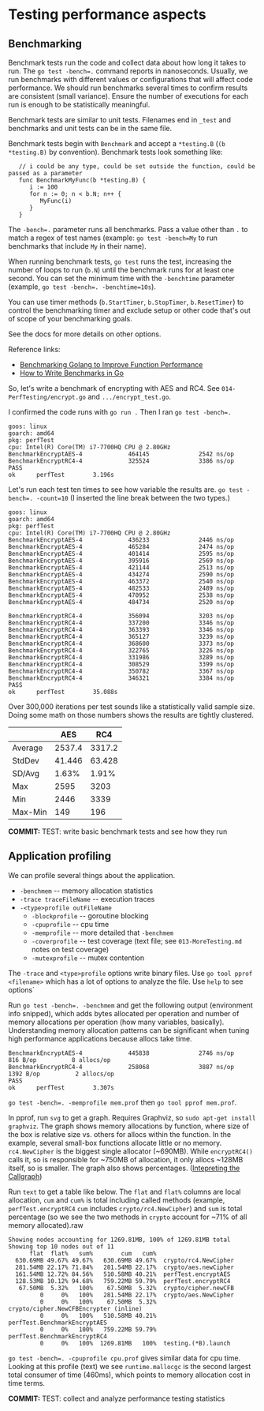# Testing performance aspects

## Benchmarking

Benchmark tests run the code and collect data about how long it takes to run. The `go test -bench=.` command reports in nanoseconds. Usually, we run benchmarks with different values or configurations that will affect code performance. We should run benchmarks several times to confirm results are consistent (small variance). Ensure the number of executions for each run is enough to be statistically meaningful.

Benchmark tests are similar to unit tests. Filenames end in `_test` and benchmarks and unit tests can be in the same file.

Benchmark tests begin with `Benchmark` and accept a `*testing.B` (`(b *testing.B)` by convention). Benchmark tests look something like:

```golang
   // i could be any type, could be set outside the function, could be passed as a parameter
   func BenchmarkMyFunc(b *testing.B) {
      i := 100
      for n := 0; n < b.N; n++ {
         MyFunc(i)
      }
   }
```

The `-bench=.` parameter runs all benchmarks. Pass a value other than `.` to match a regex of test names (example: `go test -bench=My` to run benchmarks that include `My` in their name).

When running benchmark tests, `go test` runs the test, increasing the number of loops to run (`b.N`) until the benchmark runs for at least one second. You can set the minimum time with the `-benchtime` parameter (example, `go test -bench=. -benchtime=10s`).

You can use timer methods (`b.StartTimer`, `b.StopTimer`, `b.ResetTimer`) to control the benchmarking timer and exclude setup or other code that's out of scope of your benchmarking goals.

See the docs for more details on other options.

Reference links:

* [Benchmarking Golang to Improve Function Performance](https://blog.logrocket.com/benchmarking-golang-improve-function-performance/)
* [How to Write Benchmarks in Go](https://dave.cheney.net/2013/06/30/how-to-write-benchmarks-in-go)

So, let's write a benchmark of encrypting with AES and RC4. See `014-PerfTesting/encrypt.go` and `.../encrypt_test.go`.

I confirmed the code runs with `go run .` Then I ran `go test -bench=.`

```
goos: linux
goarch: amd64
pkg: perfTest
cpu: Intel(R) Core(TM) i7-7700HQ CPU @ 2.80GHz
BenchmarkEncryptAES-4             464145              2542 ns/op
BenchmarkEncryptRC4-4             325524              3386 ns/op
PASS
ok      perfTest        3.196s
```

Let's run each test ten times to see how variable the results are. `go test -bench=. -count=10` (I inserted the line break between the two types.)

```
goos: linux
goarch: amd64
pkg: perfTest
cpu: Intel(R) Core(TM) i7-7700HQ CPU @ 2.80GHz
BenchmarkEncryptAES-4             436233              2446 ns/op
BenchmarkEncryptAES-4             465284              2474 ns/op
BenchmarkEncryptAES-4             401414              2595 ns/op
BenchmarkEncryptAES-4             395916              2569 ns/op
BenchmarkEncryptAES-4             421144              2513 ns/op
BenchmarkEncryptAES-4             434274              2590 ns/op
BenchmarkEncryptAES-4             463372              2540 ns/op
BenchmarkEncryptAES-4             482533              2489 ns/op
BenchmarkEncryptAES-4             470952              2538 ns/op
BenchmarkEncryptAES-4             484734              2520 ns/op

BenchmarkEncryptRC4-4             356094              3203 ns/op
BenchmarkEncryptRC4-4             337200              3346 ns/op
BenchmarkEncryptRC4-4             363393              3346 ns/op
BenchmarkEncryptRC4-4             365127              3239 ns/op
BenchmarkEncryptRC4-4             368600              3373 ns/op
BenchmarkEncryptRC4-4             322765              3226 ns/op
BenchmarkEncryptRC4-4             331986              3289 ns/op
BenchmarkEncryptRC4-4             308529              3399 ns/op
BenchmarkEncryptRC4-4             350782              3367 ns/op
BenchmarkEncryptRC4-4             346321              3384 ns/op
PASS
ok      perfTest        35.088s
```

Over 300,000 iterations per test sounds like a statistically valid sample size. Doing some math on those numbers shows the results are tightly clustered.

|         | AES    | RC4    |
| ------- | ------ | ------ |
| Average | 2537.4 | 3317.2 |
| StdDev  | 41.446 | 63.428 |
| SD/Avg  | 1.63%  | 1.91%  |
| Max     | 2595   | 3203   |
| Min     | 2446   | 3339   |
| Max-Min |  149   |  196   |

**COMMIT:** TEST: write basic benchmark tests and see how they run

## Application profiling

We can profile several things about the application.

* `-benchmem` -- memory allocation statistics
* `-trace traceFileName` -- execution traces
* `-<type>profile outFileName`
  * `-blockprofile` -- goroutine blocking
  * `-cpuprofile` -- cpu time
  * `-memprofile` -- more detailed that `-benchmem`
  * `-coverprofile` -- test coverage (text file; see `013-MoreTesting.md` notes on test coverage)
  * `-mutexprofile` -- mutex contention

The `-trace` and `<type>profile` options write binary files. Use `go tool pprof <filename>` which has a lot of options to analyze the file. Use `help` to see options`

Run `go test -bench=. -benchmem` and get the following output (environment info snipped), which adds bytes allocated per operation and number of memory allocations per operation (how many variables, basically). Understanding memory allocation patterns can be significant when tuning high performance applications because allocs take time.

```
BenchmarkEncryptAES-4             445838              2746 ns/op             816 B/op          8 allocs/op
BenchmarkEncryptRC4-4             258068              3887 ns/op            1392 B/op          2 allocs/op
PASS
ok      perfTest        3.307s
```

`go test -bench=. -memprofile mem.prof` then `go tool pprof mem.prof`.

In pprof, run `svg` to get a graph. Requires Graphviz, so `sudo apt-get install graphviz`. The graph shows memory allocations by function, where size of the box is relative size vs. others for allocs within the function. In the example, several small-box functions allocate little or no memory. `rc4.NewCipher` is the biggest single allocator (~690MB). While `encryptRC4()` calls it, so is responsible for ~750MB of allocation, it only allocs ~128MB itself, so is smaller. The graph also shows percentages. ([Intepreting the Callgraph](https://github.com/google/pprof/blob/main/doc/README.md#interpreting-the-callgraph))

Run `text` to get a table like below. The `flat` and `flat%` columns are local allocation, `cum` and `cum%` is total including called methods (example, `perfTest.encryptRC4` `cum` includes `crypto/rc4.NewCipher`) and `sum` is total percentage (so we see the two methods in `crypto` account for ~71% of all memory allocated).raw

```
Showing nodes accounting for 1269.81MB, 100% of 1269.81MB total
Showing top 10 nodes out of 11
      flat  flat%   sum%        cum   cum%
  630.69MB 49.67% 49.67%   630.69MB 49.67%  crypto/rc4.NewCipher
  281.54MB 22.17% 71.84%   281.54MB 22.17%  crypto/aes.newCipher
  161.54MB 12.72% 84.56%   510.58MB 40.21%  perfTest.encryptAES
  128.53MB 10.12% 94.68%   759.22MB 59.79%  perfTest.encryptRC4
   67.50MB  5.32%   100%    67.50MB  5.32%  crypto/cipher.newCFB
         0     0%   100%   281.54MB 22.17%  crypto/aes.NewCipher
         0     0%   100%    67.50MB  5.32%  crypto/cipher.NewCFBEncrypter (inline)
         0     0%   100%   510.58MB 40.21%  perfTest.BenchmarkEncryptAES
         0     0%   100%   759.22MB 59.79%  perfTest.BenchmarkEncryptRC4
         0     0%   100%  1269.81MB   100%  testing.(*B).launch
```

`go test -bench=. -cpuprofile cpu.prof` gives similar data for cpu time. Looking at this profile (text) we see `runtime.mallocgc` is the second largest total consumer of time (460ms), which points to memory allocation cost in time terms.

**COMMIT:** TEST: collect and analyze performance testing statistics

